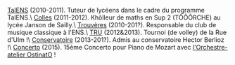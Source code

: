 [TalENS](http://talens43.wordpress.com/) (2010-2011). Tuteur de lycéens dans le cadre du programme TalENS.\\
[Colles](colles.html) (2011-2012). Khôlleur de maths en Sup 2 (TÔÔÔRCHE) au lycée Janson de Sailly.\\
[Trouvères](http://www.eleves.ens.fr/trouveres/) (2010-201?). Responsable du club de musique classique à l'ENS.\\
[TRU](http://www.tru.ens.fr/) (2012&2013). Tournoi (de volley) de la Rue d'Ulm !\\
[Conservatoire](http://equipement.paris.fr/conservatoire-municipal-hector-berlioz-1607) (2013-201?). Admis au conservatoire Hector Berlioz !\\
[Concerto](http://concoursdepiano.binets.fr) (2015). 15ème Concerto pour Piano de Mozart avec [l'Orchestre-atelier OstinatO](http://www.ostinato.fr) !
